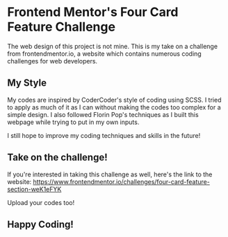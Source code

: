 # Frontend Mentor's Four Card Feature Challenge

The web design of this project is not mine. This is my take on a challenge from frontendmentor.io, a website which contains numerous coding challenges for web developers. 

## My Style
My codes are inspired by CoderCoder's style of coding using SCSS. I tried to apply as much of it as I can without making the codes too complex for a simple design. I also followed Florin Pop's techniques as I built this webpage while trying to put in my own inputs. 

I still hope to improve my coding techniques and skills in the future!


## Take on the challenge!

If you're interested in taking this challenge as well, here's the link to the website:
https://www.frontendmentor.io/challenges/four-card-feature-section-weK1eFYK

Upload your codes too! 

## Happy Coding! 